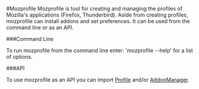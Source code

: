 #Mozprofile
Mozprofile is tool for creating and managing the profiles of Mozilla's applications (Firefox, Thunderbird).
Aside from creating profiles, mozprofile can install addons and set preferences.  It can be used from the command line or as an API.

###Command Line

To run mozprofile from the command line enter:
'mozprofile --help'
for a list of options.

###API

To use mozprofile as an API you can import [Profile](https://github.com/mozautomation/mozmill/tree/master/mozprofile/mozprofile/profile.py) and/or [AddonManager](https://github.com/mozautomation/mozmill/tree/master/mozprofile/mozprofile/addons.py).
